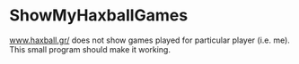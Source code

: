ShowMyHaxballGames
==================

www.haxball.gr/ does not show games played for particular player (i.e. me). This small program should make it working.
